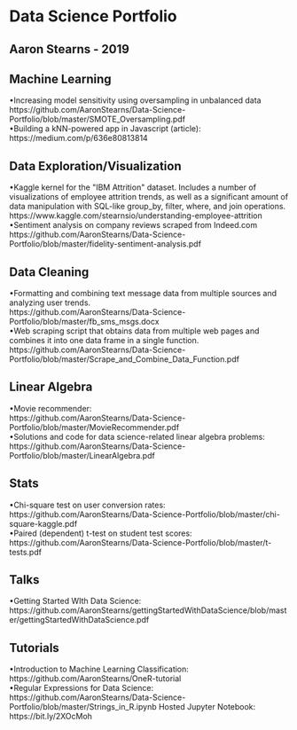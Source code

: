 # Data Science Portfolio
## Aaron Stearns - 2019
<h2>Machine Learning</h2>
•Increasing model sensitivity using oversampling in unbalanced data
<br>
https://github.com/AaronStearns/Data-Science-Portfolio/blob/master/SMOTE_Oversampling.pdf
<br>
•Building a kNN-powered app in Javascript (article): 
<br>
https://medium.com/p/636e80813814

<br>
<h2>Data Exploration/Visualization</h2>
•Kaggle kernel for the "IBM Attrition" dataset. Includes a number of visualizations of employee attrition trends, as well as a significant amount of data manipulation with SQL-like group_by, filter, where, and join operations. 
<br> 
https://www.kaggle.com/stearnsio/understanding-employee-attrition
<br>
•Sentiment analysis on company reviews scraped from Indeed.com
<br>
https://github.com/AaronStearns/Data-Science-Portfolio/blob/master/fidelity-sentiment-analysis.pdf

<br>
<h2>Data Cleaning</h2>
•Formatting and combining text message data from multiple sources and analyzing user trends.
<br>
https://github.com/AaronStearns/Data-Science-Portfolio/blob/master/fb_sms_msgs.docx
<br>
•Web scraping script that obtains data from multiple web pages and combines it into one data frame in a single function.
<br>
https://github.com/AaronStearns/Data-Science-Portfolio/blob/master/Scrape_and_Combine_Data_Function.pdf

<br>
<h2>Linear Algebra</h2>
•Movie recommender: 
<br>
https://github.com/AaronStearns/Data-Science-Portfolio/blob/master/MovieRecommender.pdf
<br>
•Solutions and code for data science-related linear algebra problems: 
<br>
https://github.com/AaronStearns/Data-Science-Portfolio/blob/master/LinearAlgebra.pdf

<br>
<h2>Stats</h2>
•Chi-square test on user conversion rates: 
<br>
https://github.com/AaronStearns/Data-Science-Portfolio/blob/master/chi-square-kaggle.pdf
<br>
•Paired (dependent) t-test on student test scores: 
<br>
https://github.com/AaronStearns/Data-Science-Portfolio/blob/master/t-tests.pdf

<br>
<h2>Talks</h2>
•Getting Started WIth Data Science: https://github.com/AaronStearns/gettingStartedWithDataScience/blob/master/gettingStartedWithDataScience.pdf

<br>
<h2>Tutorials</h2>
•Introduction to Machine Learning Classification: 
<br>
https://github.com/AaronStearns/OneR-tutorial
<br>
•Regular Expressions for Data Science: 
<br>
https://github.com/AaronStearns/Data-Science-Portfolio/blob/master/Strings_in_R.ipynb Hosted Jupyter Notebook: https://bit.ly/2XOcMoh  
